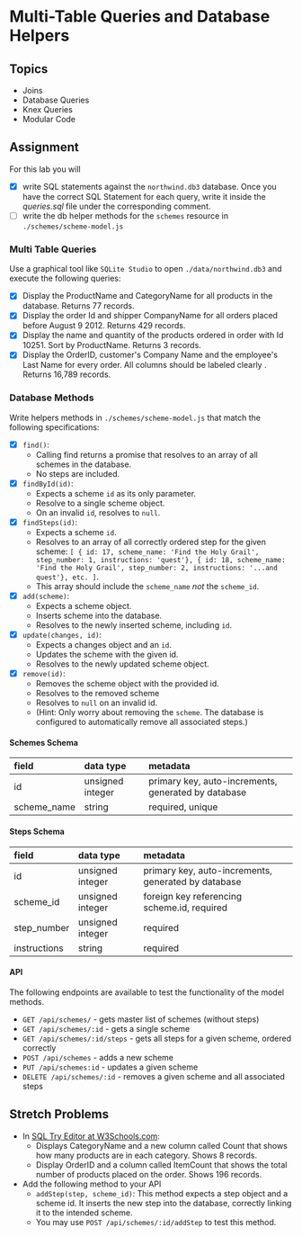 # Multi-Table Queries and Database Helpers

## Topics

-   Joins
-   Database Queries
-   Knex Queries
-   Modular Code

## Assignment

For this lab you will

- [X] write SQL statements against the `northwind.db3` database. Once you have the correct SQL Statement for each query, write it inside the
 _queries.sql_ file under the corresponding comment.
- [ ] write the db helper methods for the `schemes` resource in `./schemes/scheme-model.js`

### Multi Table Queries

Use a graphical tool like `SQLite Studio` to open `./data/northwind.db3` and execute the following queries:

- [X] Display the ProductName and CategoryName for all products in the database. Returns 77 records.
- [X] Display the order Id and shipper CompanyName for all orders placed before August 9 2012. Returns 429 records.
- [X] Display the name and quantity of the products ordered in order with Id 10251. Sort by ProductName. Returns 3 records.
- [X] Display the OrderID, customer's Company Name and the employee's Last Name for every order. All columns should be labeled clearly
. Returns 16,789 records.

### Database Methods

Write helpers methods in `./schemes/scheme-model.js` that match the following specifications:

- [X] `find()`:
    -   Calling find returns a promise that resolves to an array of all schemes in the database.
    -   No steps are included.
- [X] `findById(id)`:
    -   Expects a scheme `id` as its only parameter.
    -   Resolve to a single scheme object.
    -   On an invalid `id`, resolves to `null`.
- [X] `findSteps(id)`:
    -   Expects a scheme `id`.
    -   Resolves to an array of all correctly ordered step for the given scheme: `[ { id: 17, scheme_name: 'Find the Holy Grail', step_number: 1, instructions: 'quest'}, { id: 18, scheme_name: 'Find the Holy Grail', step_number: 2, instructions: '...and quest'}, etc. ]`.
    -   This array should include the `scheme_name` _not_ the `scheme_id`.
- [X] `add(scheme)`:
    -   Expects a scheme object.
    -   Inserts scheme into the database.
    -   Resolves to the newly inserted scheme, including `id`.
- [X] `update(changes, id)`:
    -   Expects a changes object and an `id`.
    -   Updates the scheme with the given id.
    -   Resolves to the newly updated scheme object.
- [X] `remove(id)`:
    -   Removes the scheme object with the provided id.
    -   Resolves to the removed scheme
    -   Resolves to `null` on an invalid id.
    -   (Hint: Only worry about removing the `scheme`. The database is configured to automatically remove all associated steps.)

#### Schemes Schema

| field       | data type        | metadata                                            |
| :---------- | :--------------- | :-------------------------------------------------- |
| id          | unsigned integer | primary key, auto-increments, generated by database |
| scheme_name | string           | required, unique                                    |

#### Steps Schema

| field        | data type        | metadata                                            |
| :----------- | :--------------- | :-------------------------------------------------- |
| id           | unsigned integer | primary key, auto-increments, generated by database |
| scheme_id    | unsigned integer | foreign key referencing scheme.id, required         |
| step_number  | unsigned integer | required                                            |
| instructions | string           | required                                            |

#### API

The following endpoints are available to test the functionality of the model methods.

-   `GET /api/schemes/` - gets master list of schemes (without steps)
-   `GET /api/schemes/:id` - gets a single scheme
-   `GET /api/schemes/:id/steps` - gets all steps for a given scheme, ordered correctly
-   `POST /api/schemes` - adds a new scheme
-   `PUT /api/schemes:id` - updates a given scheme
-   `DELETE /api/schemes/:id` - removes a given scheme and all associated steps

## Stretch Problems

-   In [SQL Try Editor at W3Schools.com](https://www.w3schools.com/Sql/tryit.asp?filename=trysql_select_top):
    -   Displays CategoryName and a new column called Count that shows how many products are in each category. Shows 8 records.
    -   Display OrderID and a column called ItemCount that shows the total number of products placed on the order. Shows 196 records.
-   Add the following method to your API
    -   `addStep(step, scheme_id)`: This method expects a step object and a scheme id. It inserts the new step into the database, correctly linking it to the intended scheme.
    -   You may use `POST /api/schemes/:id/addStep` to test this method.

